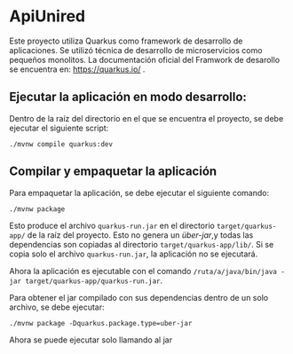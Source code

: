 # ApiUnired

Este proyecto utiliza Quarkus como framework de desarrollo de aplicaciones.
Se utilizó técnica de desarrollo de microservicios como pequeños monolitos.
La documentación oficial del Framwork de desarollo se encuentra en: https://quarkus.io/ .

## Ejecutar la aplicación en modo desarrollo:

Dentro de la raíz del directorio en el que se encuentra el proyecto, se debe ejecutar el siguiente script:
```shell script
./mvnw compile quarkus:dev
```
## Compilar y empaquetar la aplicación

Para empaquetar la aplicación, se debe ejecutar el siguiente comando:
```shell script
./mvnw package
```
Esto produce el archivo `quarkus-run.jar` en el directorio `target/quarkus-app/` de la raíz del proyecto.
Esto no genera un _über-jar_,y todas las dependencias son copiadas al directorio `target/quarkus-app/lib/`.
Si se copia solo el archivo `quarkus-run.jar`, la aplicación no se ejecutará.

Ahora la aplicación es ejecutable con el comando `/ruta/a/java/bin/java -jar target/quarkus-app/quarkus-run.jar`.

Para obtener el jar compilado con sus dependencias dentro de un solo archivo, se debe ejecutar:
```shell script
./mvnw package -Dquarkus.package.type=uber-jar
```
Ahora se puede ejecutar solo llamando al jar
